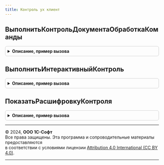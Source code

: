 ```yaml
---
title: Контроль ух клиент
---
```



## ВыполнитьКонтрольДокументаОбработкаКоманды
<details style="margin: 1em 0; padding: 0.5em; border: 1px solid #ccc; border-radius: 6px;">

<summary style="font-weight: bold; cursor: pointer;">Описание, пример вызова</summary>

```bsl

Процедура ВыполнитьКонтрольДокументаОбработкаКоманды(ПараметрКоманды, ПараметрыВыполненияКоманды) Экспорт
```

Пример вызова
```bsl
КонтрольУХКлиент.ВыполнитьКонтрольДокументаОбработкаКоманды(ПараметрКоманды, ПараметрыВыполненияКоманды) 
```
</details>

## ВыполнитьИнтерактивныйКонтроль
<details style="margin: 1em 0; padding: 0.5em; border: 1px solid #ccc; border-radius: 6px;">

<summary style="font-weight: bold; cursor: pointer;">Описание, пример вызова</summary>

```bsl

Процедура ВыполнитьИнтерактивныйКонтроль(Форма) Экспорт
```

Пример вызова
```bsl
КонтрольУХКлиент.ВыполнитьИнтерактивныйКонтроль(Форма) 
```
</details>

## ПоказатьРасшифровкуКонтроля
<details style="margin: 1em 0; padding: 0.5em; border: 1px solid #ccc; border-radius: 6px;">

<summary style="font-weight: bold; cursor: pointer;">Описание, пример вызова</summary>

```bsl

Процедура ПоказатьРасшифровкуКонтроля(Объект, СтрокаКонтроль) экспорт Экспорт
```

Пример вызова
```bsl
КонтрольУХКлиент.ПоказатьРасшифровкуКонтроля(Объект, СтрокаКонтроль) экспорт);
```
</details>

---

© 2024, **ООО 1С-Софт**  
Все права защищены. Эта программа и сопроводительные материалы предоставляются  
в соответствии с условиями лицензии [Attribution 4.0 International (CC BY 4.0)](https://creativecommons.org/licenses/by/4.0/legalcode).

---
